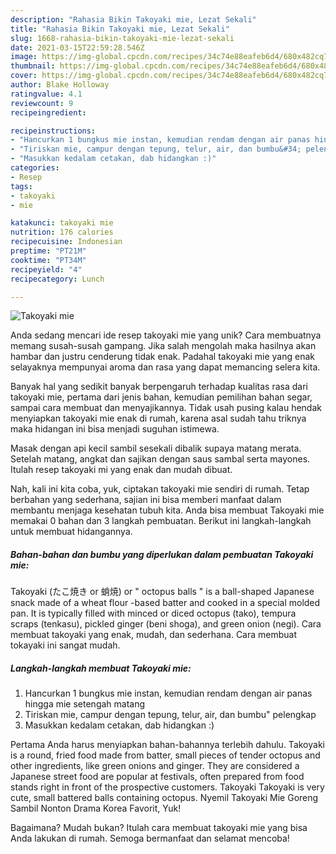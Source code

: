 ```yaml
---
description: "Rahasia Bikin Takoyaki mie, Lezat Sekali"
title: "Rahasia Bikin Takoyaki mie, Lezat Sekali"
slug: 1668-rahasia-bikin-takoyaki-mie-lezat-sekali
date: 2021-03-15T22:59:28.546Z
image: https://img-global.cpcdn.com/recipes/34c74e88eafeb6d4/680x482cq70/takoyaki-mie-foto-resep-utama.jpg
thumbnail: https://img-global.cpcdn.com/recipes/34c74e88eafeb6d4/680x482cq70/takoyaki-mie-foto-resep-utama.jpg
cover: https://img-global.cpcdn.com/recipes/34c74e88eafeb6d4/680x482cq70/takoyaki-mie-foto-resep-utama.jpg
author: Blake Holloway
ratingvalue: 4.1
reviewcount: 9
recipeingredient:

recipeinstructions:
- "Hancurkan 1 bungkus mie instan, kemudian rendam dengan air panas hingga mie setengah matang"
- "Tiriskan mie, campur dengan tepung, telur, air, dan bumbu&#34; pelengkap"
- "Masukkan kedalam cetakan, dab hidangkan :)"
categories:
- Resep
tags:
- takoyaki
- mie

katakunci: takoyaki mie 
nutrition: 176 calories
recipecuisine: Indonesian
preptime: "PT21M"
cooktime: "PT34M"
recipeyield: "4"
recipecategory: Lunch

---
```



![Takoyaki mie](https://img-global.cpcdn.com/recipes/34c74e88eafeb6d4/680x482cq70/takoyaki-mie-foto-resep-utama.jpg)

Anda sedang mencari ide resep takoyaki mie yang unik? Cara membuatnya memang susah-susah gampang. Jika salah mengolah maka hasilnya akan hambar dan justru cenderung tidak enak. Padahal takoyaki mie yang enak selayaknya mempunyai aroma dan rasa yang dapat memancing selera kita.

Banyak hal yang sedikit banyak berpengaruh terhadap kualitas rasa dari takoyaki mie, pertama dari jenis bahan, kemudian pemilihan bahan segar, sampai cara membuat dan menyajikannya. Tidak usah pusing kalau hendak menyiapkan takoyaki mie enak di rumah, karena asal sudah tahu triknya maka hidangan ini bisa menjadi suguhan istimewa.

Masak dengan api kecil sambil sesekali dibalik supaya matang merata. Setelah matang, angkat dan sajikan dengan saus sambal serta mayones. Itulah resep takoyaki mi yang enak dan mudah dibuat.


Nah, kali ini kita coba, yuk, ciptakan takoyaki mie sendiri di rumah. Tetap berbahan yang sederhana, sajian ini bisa memberi manfaat dalam membantu menjaga kesehatan tubuh kita. Anda bisa membuat Takoyaki mie memakai 0 bahan dan 3 langkah pembuatan. Berikut ini langkah-langkah untuk membuat hidangannya.

<!--inarticleads1-->

##### Bahan-bahan dan bumbu yang diperlukan dalam pembuatan Takoyaki mie:



Takoyaki (たこ焼き or 蛸焼) or &#34; octopus balls &#34; is a ball-shaped Japanese snack made of a wheat flour -based batter and cooked in a special molded pan. It is typically filled with minced or diced octopus (tako), tempura scraps (tenkasu), pickled ginger (beni shoga), and green onion (negi). Cara membuat takoyaki yang enak, mudah, dan sederhana. Cara membuat tokayaki ini sangat mudah. 

<!--inarticleads2-->

##### Langkah-langkah membuat Takoyaki mie:

1. Hancurkan 1 bungkus mie instan, kemudian rendam dengan air panas hingga mie setengah matang
1. Tiriskan mie, campur dengan tepung, telur, air, dan bumbu&#34; pelengkap
1. Masukkan kedalam cetakan, dab hidangkan :)


Pertama Anda harus menyiapkan bahan-bahannya terlebih dahulu. Takoyaki is a round, fried food made from batter, small pieces of tender octopus and other ingredients, like green onions and ginger. They are considered a Japanese street food are popular at festivals, often prepared from food stands right in front of the prospective customers. Takoyaki Takoyaki is very cute, small battered balls containing octopus. Nyemil Takoyaki Mie Goreng Sambil Nonton Drama Korea Favorit, Yuk! 

Bagaimana? Mudah bukan? Itulah cara membuat takoyaki mie yang bisa Anda lakukan di rumah. Semoga bermanfaat dan selamat mencoba!
